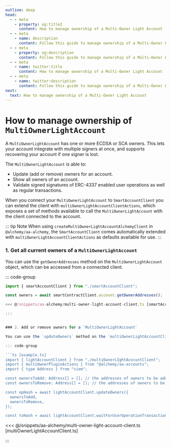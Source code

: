 ```yaml
---
outline: deep
head:
  - - meta
    - property: og:title2
      content: How to manage ownership of a Multi-Owner Light Account
  - - meta
    - name: description
      content: Follow this guide to manage ownership of a Multi-Owner Light Account with Account Kit, a vertically integrated stack for building apps that support ERC-4337 and ERC-6900.
  - - meta
    - property: og:description
      content: Follow this guide to manage ownership of a Multi-Owner Light Account with Account Kit, a vertically integrated stack for building apps that support ERC-4337 and ERC-6900.
  - - meta
    - name: twitter:title
      content: How to manage ownership of a Multi-Owner Light Account
  - - meta
    - name: twitter:description
      content: Follow this guide to manage ownership of a Multi-Owner Light Account with Account Kit, a vertically integrated stack for building apps that support ERC-4337 and ERC-6900.
next:
  text: How to manage ownership of a Multi-Owner Light Account
---
```


# How to manage ownership of `MultiOwnerLightAccount`

A `MultiOwnerLightAccount` has one or more ECDSA or SCA owners. This lets your account integrate with multiple signers at once, and supports recovering your account if one signer is lost.

The `MultiOwnerLightAccount` is able to:

- Update (add or remove) owners for an account.
- Show all owners of an account.
- Validate signed signatures of ERC-4337 enabled user operations as well as regular transactions.

When you connect your `MultiOwnerLightAccount` to `SmartAccountClient` you can extend the client with `multiOwnerLightAccountClientActions`, which exposes a set of methods available to call the `MultiOwnerLightAccount` with the client connected to the account.

::: tip Note
When using `createMultiOwnerLightAccountAlchemyClient` in `@alchemy/aa-alchemy`, the `SmartAccountClient` comes automatically extended with `multiOwnerLightAccountClientActions` as defaults available for use.
:::

### 1. Get all current owners of a `MultiOwnerLightAccount`

You can use the `getOwnerAddresses` method on the `MultiOwnerLightAccount` object, which can be accessed from a connected client.

::: code-group

````ts [example.ts]
import { smartAccountClient } from "./smartAccountClient";

const owners = await smartContractClient.account.getOwnerAddresses();

<<< @/snippets/aa-alchemy/multi-owner-light-account-client.ts [smartAccountClient.ts]

:::


### 2. Add or remove owners for a `MultiOwnerLightAccount`

You can use the `updateOwners` method on the `multiOwnerLightAccountClientActions` extended smart account client to add or remove owners from the `MultiOwnerLightAccount`.

::: code-group

```ts [example.ts]
import { lightAccountClient } from "./multiOwnerLIghtAcocuntClient";
import { multiOwnerPluginActions } from "@alchemy/aa-accounts";
import { type Address } from "viem";

const ownersToAdd: Address[] = []; // the addresses of owners to be added
const ownersToRemove: Address[] = []; // the addresses of owners to be removed

const opHash = await lightAccountClient.updateOwners({
  ownersToAdd,
  ownersToRemove,
});

const txHash = await lightAccountClient.waitForUserOperationTransaction({ hash: opHash });
````

<<< @/snippets/aa-alchemy/multi-owner-light-account-client.ts [multiOwnerLightAccountClient.ts]

:::
